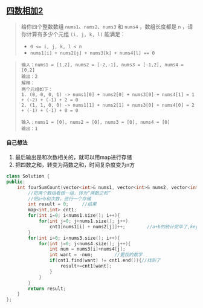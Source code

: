 ## [四数相加2](https://leetcode.cn/problems/4sum-ii/)

> 给你四个整数数组 `nums1`、`nums2`、`nums3` 和 `nums4` ，数组长度都是 `n` ，请你计算有多少个元组 `(i, j, k, l)` 能满足：
>
> - `0 <= i, j, k, l < n`
> - `nums1[i] + nums2[j] + nums3[k] + nums4[l] == 0`

> ```
> 输入：nums1 = [1,2], nums2 = [-2,-1], nums3 = [-1,2], nums4 = [0,2]
> 输出：2
> 解释：
> 两个元组如下：
> 1. (0, 0, 0, 1) -> nums1[0] + nums2[0] + nums3[0] + nums4[1] = 1 + (-2) + (-1) + 2 = 0
> 2. (1, 1, 0, 0) -> nums1[1] + nums2[1] + nums3[0] + nums4[0] = 2 + (-1) + (-1) + 0 = 0
> ```
>
> ```
> 输入：nums1 = [0], nums2 = [0], nums3 = [0], nums4 = [0]
> 输出：1
> ```



#### 自己想法

1. 最后输出是和次数相关的，就可以用map进行存储
2. 把四数之和，转变为两数之和，时间复杂度变为n方

```c++
class Solution {
public:
    int fourSumCount(vector<int>& nums1, vector<int>& nums2, vector<int>& nums3, vector<int>& nums4) {
        //把两个数组看做一组，转为“两数之和”
        //把a+b和次数，进行一个存储
        int result = 0;     //结果
        map<int,int> cnt1;
        for(int i=0; i<nums1.size(); i++){
            for(int j=0; j<nums1.size(); j++)
                cnt1[nums1[i] + nums2[j]]++;        //a+b的统计完毕了,key是次数
        }
        for(int i=0; i<nums3.size(); i++){
            for(int j=0; j<nums4.size(); j++){
                int num = nums3[i]+nums4[j];
                int want = -num;        //要找的数字
                if(cnt1.find(want) != cnt1.end()){//找到了
                    result+=cnt1[want];
                }
            }   
        }
        return result;
    }
};
```

